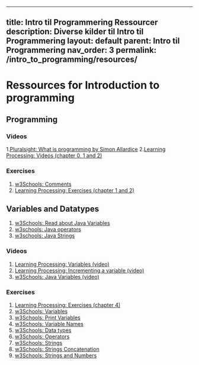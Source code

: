 

---
title: Intro til Programmering Ressourcer
description: Diverse kilder til Intro til Programmering
layout: default
parent: Intro til Programmering
nav_order: 3
permalink: /intro_to_programming/resources/
---

# Ressources for Introduction to programming

## Programming

### Videos
1.[Pluralsight: What is programming by Simon Allardice](https://app.pluralsight.com/ilx/video-courses/b412f16f-a518-4075-8aae-43beb2f3888f/48677eb6-7336-4c30-bbfa-fcdd938b9a6d/8c887a17-5279-4361-8931-a30dbc711489)
2.[Learning Processing: Videos (chapter 0, 1 and 2)](http://learningprocessing.com/videos/)

### Exercises
1. [w3Schools: Comments](https://www.w3schools.com/java/exercise.asp?x=xrcise_comments1)
2. [Learning Processing: Exercises (chapter 1 and 2)](http://learningprocessing.com/exercises/)


## Variables and Datatypes
1. [w3Schools: Read about Java Variables](https://www.w3schools.com/java/java_variables.asp)
2. [w3schools: Java operators](https://www.w3schools.com/java/java_operators.asp)
3. [w3schools: Java Strings](https://www.w3schools.com/java/java_strings.asp)

### Videos
1. [Learning Processing: Variables (video)](http://learningprocessing.com/videos/4-0)
2. [Learning Processing: Incrementing a variable (video)](http://learningprocessing.com/videos/4-1)
3. [w3Schools: Java Variables (video)](https://www.youtube.com/watch?v=D3DqJrlckbs&list=PLP9IO4UYNF0VT3LvP_Cl4EIEyVk-Q5DP3&index=7&ab_channel=w3schools.com)


### Exercises

1. [Learning Processing: Exercises (chapter 4)](http://learningprocessing.com/exercises/)
2. [w3Schools: Variables](https://www.w3schools.com/java/exercise.asp?x=xrcise_variables1)
3. [w3Schools: Print Variables](https://www.w3schools.com/java/exercise.asp?x=xrcise_variables_print1)
4. [w3Schools: Variable Names](https://www.w3schools.com/java/exercise.asp?x=xrcise_variables_identifiers1)
5. [w3Schools: Data types](https://www.w3schools.com/java/exercise.asp?x=xrcise_data_types1)
6. [w3Schools: Operators](https://www.w3schools.com/java/exercise.asp?x=xrcise_operators1)
7. [w3Schools: Strings](https://www.w3schools.com/java/exercise.asp?x=xrcise_strings1)
8. [w3Schools: Strings Concatenation](https://www.w3schools.com/java/exercise.asp?x=xrcise_strings_concat1)
9. [w3Schools: Strings and Numbers](https://www.w3schools.com/java/exercise.asp?x=xrcise_strings_numbers1)

